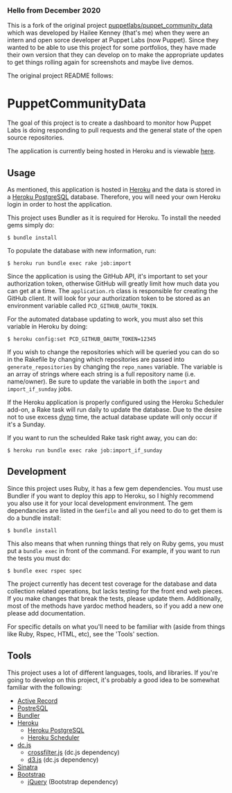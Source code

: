 ### Hello from December 2020

This is a fork of the original project [puppetlabs/puppet_community_data](https://github.com/puppetlabs/puppet_community_data) which was developed by Hailee Kenney (that's me) when they were an intern and open sorce developer at Puppet Labs (now Puppet). Since they wanted to be able to use this project for some portfolios, they have made their own version that they can develop on to make the appropriate updates to get things rolling again for screenshots and maybe live demos.

The original project README follows:

# PuppetCommunityData

The goal of this project is to create a dashboard to monitor how Puppet Labs is doing responding to pull requests and the general state of the open source repositories.

The application is currently being hosted in Heroku and is viewable [here](http://pullrequestmetrics.herokuapp.com/).

## Usage

As mentioned, this application is hosted in [Heroku](https://devcenter.heroku.com/articles/ruby) and the data is stored in a [Heroku PostgreSQL](https://postgres.heroku.com/) database. Therefore, you will  need your own Heroku login in order to host the application. 

This project uses Bundler as it is required for Heroku. To install the needed gems simply do:

    $ bundle install

To populate the database with new information, run:

    $ heroku run bundle exec rake job:import

Since the application is using the GitHub API, it's important to set your authorization token, otherwise GitHub will
greatly limit how much data you can get at a time. The `application.rb` class is responsible for creating the GitHub client. It will look for your authorization token to be
stored as an environment variable called `PCD_GITHUB_OAUTH_TOKEN`.

For the automated database updating to work, you must also set this variable in Heroku by doing:

    $ heroku config:set PCD_GITHUB_OAUTH_TOKEN=12345

If you wish to change the repositories which will be queried you can do so in the Rakefile by changing which repositories are passed into `generate_repositories` by changing the `repo_names` variable. The variable is an array of strings where each string is a full repository name (i.e. name/owner). Be sure to update the variable in both the `import` and `import_if_sunday` jobs.

If the Heroku application is properly configured using the Heroku Scheduler add-on, a Rake task will run daily to update the database. Due to the desire not to use excess [dyno](https://devcenter.heroku.com/articles/dynos) time, the actual database update will only occur if it's a Sunday.

If you want to run the scheulded Rake task right away, you can do:

    $ heroku run bundle exec rake job:import_if_sunday
    
## Development 

Since this project uses Ruby, it has a few gem dependencies. You must use Bundler if you want to deploy this app to Heroku, so I highly recommend you also use it for your local development environment. The gem dependancies are listed in the `Gemfile` and all you need to do to get them is do a bundle install: 

    $ bundle install

This also means that when running things that rely on Ruby gems, you must put a `bundle exec` in front of the command. For example, if you want to run the tests you must do:

    $ bundle exec rspec spec

The project currently has decent test coverage for the database and data collection related operations, but lacks testing for the front end web pieces. If you make changes that break the tests, please update them. Additionally, most of the methods have yardoc method headers, so if you add a new one please add documentation.

For specific details on what you'll need to be familiar with (aside from things like Ruby, Rspec, HTML, etc), see the 'Tools' section.

## Tools

This project uses a lot of different languages, tools, and libraries. If you're going to develop on this project, it's probably a good idea to be somewhat familiar with the following:

* [Active Record](http://api.rubyonrails.org/classes/ActiveRecord/Base.html)
* [PostreSQL](http://www.postgresql.org/)
* [Bundler](http://bundler.io/)
* [Heroku](https://devcenter.heroku.com/articles/ruby)
    * [Heroku PostgreSQL](https://devcenter.heroku.com/categories/heroku-postgres)
    * [Heroku Scheduler](https://devcenter.heroku.com/articles/scheduler)
* [dc.js](http://nickqizhu.github.io/dc.js/)
    * [crossfilter.js](https://github.com/square/crossfilter/wiki) (dc.js dependency)
    * [d3.js](https://github.com/mbostock/d3/wiki) (dc.js dependency)
* [Sinatra](http://www.sinatrarb.com/)
* [Bootstrap](http://getbootstrap.com/)
    * [jQuery](http://jquery.com/) (Bootstrap dependency)
